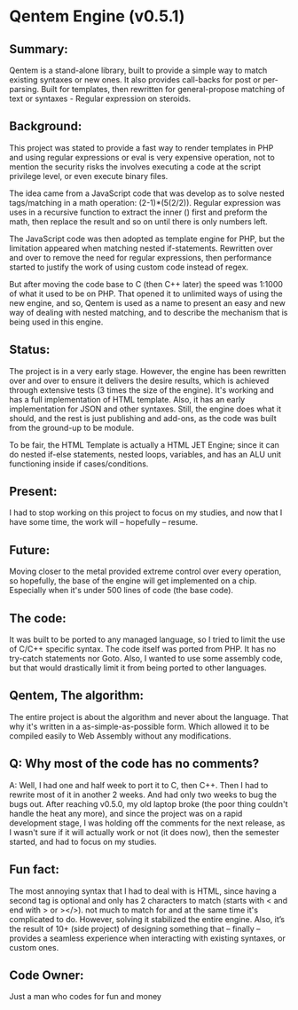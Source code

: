 # Qentem Engine (v0.5.1)

## Summary:
Qentem is a stand-alone library, built to provide a simple way to match existing syntaxes or new ones. It also provides call-backs for post or per-parsing. Built for templates, then rewritten for general-propose matching of text or syntaxes - Regular expression on steroids.

## Background:
This project was stated to provide a fast way to render templates in PHP and using regular expressions or eval is very expensive operation, not to mention the security risks the involves executing a code at the script privilege level, or even execute binary files.

The idea came from a JavaScript code that was develop as to solve nested tags/matching in a math operation: (2-1)*(5(2/2)). Regular expression was uses in a recursive function to extract the inner () first and preform the math, then replace the result and so on until there is only numbers left.

The JavaScript code was then adopted as template engine for PHP, but the limitation appeared when matching nested if-statements. Rewritten over and over to remove the need for regular expressions, then performance started to justify the work of using custom code instead of regex.

But after moving the code base to C (then C++ later) the speed was 1:1000 of what it used to be on PHP. That opened it to unlimited ways of using the new engine, and so, Qentem is used as a name to present an easy and new way of dealing with nested matching, and to describe the mechanism that is being used in this engine.

## Status:
The project is in a very early stage. However, the engine has been rewritten over and over to ensure it delivers the desire results, which is achieved through extensive tests (3 times the size of the engine). It's working and has a full implementation of HTML template. Also, it has an early implementation for JSON and other syntaxes. Still, the engine does what it should, and the rest is just publishing and add-ons, as the code was built from the ground-up to be module.

To be fair, the HTML Template is actually a HTML JET Engine; since it can do nested if-else statements, nested loops, variables, and has an ALU unit functioning inside if cases/conditions.

## Present:
I had to stop working on this project to focus on my studies, and now that I have some time, the work will – hopefully – resume.

## Future:
Moving closer to the metal provided extreme control over every operation, so hopefully, the base of the engine will get implemented on a chip. Especially when it's under 500 lines of code (the base code).

## The code:
It was built to be ported to any managed language, so I tried to limit the use of C/C++ specific syntax. The code itself was ported from PHP. It has no try-catch statements nor Goto. Also, I wanted to use some assembly code, but that would drastically limit it from being ported to other languages.

## Qentem, The algorithm:
The entire project is about the algorithm and never about the language. That why it's written in a as-simple-as-possible form. Which allowed it to be compiled easily to Web Assembly without any modifications.

## Q: Why most of the code has no comments?
A: Well, I had one and half week to port it to C, then C++. Then I had to rewrite most of it in another 2 weeks. And had only two weeks to bug the bugs out. After reaching v0.5.0, my old laptop broke (the poor thing couldn't handle the heat any more), and since the project was on a rapid development stage, I was holding off the comments for the next release, as I wasn't sure if it will actually work or not (it does now), then the semester started, and had to focus on my studies.

## Fun fact:
The most annoying syntax that I had to deal with is HTML, since having a second tag is optional and only has 2 characters to match (starts with < and end with > or ></>). not much to match for and at the same time it's complicated to do. However, solving it stabilized the entire engine. Also, it’s the result of 10+ (side project) of designing something that – finally – provides a seamless experience when interacting with existing syntaxes, or custom ones.

## Code Owner:
Just a man who codes for fun and money

